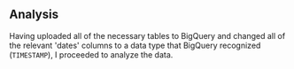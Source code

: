 ## Analysis
Having uploaded all of the necessary tables to BigQuery and changed all of the relevant 'dates' columns to a data type that BigQuery recognized (`TIMESTAMP`), I proceeded to analyze the data. 
